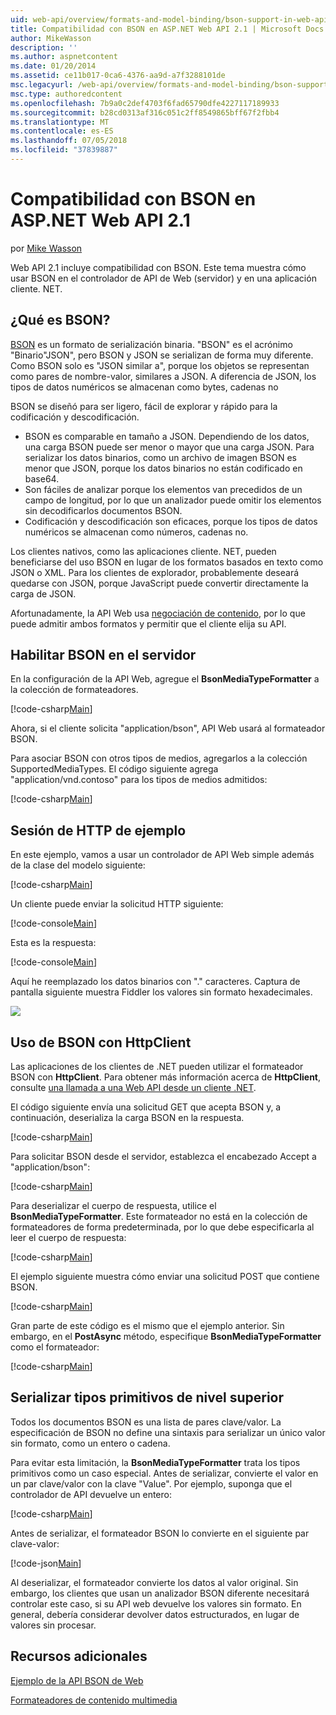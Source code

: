 ```yaml
---
uid: web-api/overview/formats-and-model-binding/bson-support-in-web-api-21
title: Compatibilidad con BSON en ASP.NET Web API 2.1 | Microsoft Docs
author: MikeWasson
description: ''
ms.author: aspnetcontent
ms.date: 01/20/2014
ms.assetid: ce11b017-0ca6-4376-aa9d-a7f3288101de
msc.legacyurl: /web-api/overview/formats-and-model-binding/bson-support-in-web-api-21
msc.type: authoredcontent
ms.openlocfilehash: 7b9a0c2def4703f6fad65790dfe4227117189933
ms.sourcegitcommit: b28cd0313af316c051c2ff8549865bff67f2fbb4
ms.translationtype: MT
ms.contentlocale: es-ES
ms.lasthandoff: 07/05/2018
ms.locfileid: "37839887"
---
```

<a name="bson-support-in-aspnet-web-api-21"></a>Compatibilidad con BSON en ASP.NET Web API 2.1
====================
por [Mike Wasson](https://github.com/MikeWasson)

Web API 2.1 incluye compatibilidad con BSON. Este tema muestra cómo usar BSON en el controlador de API de Web (servidor) y en una aplicación cliente. NET.

## <a name="what-is-bson"></a>¿Qué es BSON?

[BSON](http://bsonspec.org/) es un formato de serialización binaria. "BSON" es el acrónimo "Binario"JSON", pero BSON y JSON se serializan de forma muy diferente. Como BSON solo es "JSON similar a", porque los objetos se representan como pares de nombre-valor, similares a JSON. A diferencia de JSON, los tipos de datos numéricos se almacenan como bytes, cadenas no

BSON se diseñó para ser ligero, fácil de explorar y rápido para la codificación y descodificación.

- BSON es comparable en tamaño a JSON. Dependiendo de los datos, una carga BSON puede ser menor o mayor que una carga JSON. Para serializar los datos binarios, como un archivo de imagen BSON es menor que JSON, porque los datos binarios no están codificado en base64.
- Son fáciles de analizar porque los elementos van precedidos de un campo de longitud, por lo que un analizador puede omitir los elementos sin decodificarlos documentos BSON.
- Codificación y descodificación son eficaces, porque los tipos de datos numéricos se almacenan como números, cadenas no.

Los clientes nativos, como las aplicaciones cliente. NET, pueden beneficiarse del uso BSON en lugar de los formatos basados en texto como JSON o XML. Para los clientes de explorador, probablemente deseará quedarse con JSON, porque JavaScript puede convertir directamente la carga de JSON.

Afortunadamente, la API Web usa [negociación de contenido](content-negotiation.md), por lo que puede admitir ambos formatos y permitir que el cliente elija su API.

## <a name="enabling-bson-on-the-server"></a>Habilitar BSON en el servidor

En la configuración de la API Web, agregue el **BsonMediaTypeFormatter** a la colección de formateadores.

[!code-csharp[Main](bson-support-in-web-api-21/samples/sample1.cs)]

Ahora, si el cliente solicita "application/bson", API Web usará al formateador BSON.

Para asociar BSON con otros tipos de medios, agregarlos a la colección SupportedMediaTypes. El código siguiente agrega "application/vnd.contoso" para los tipos de medios admitidos:

[!code-csharp[Main](bson-support-in-web-api-21/samples/sample2.cs)]

## <a name="example-http-session"></a>Sesión de HTTP de ejemplo

En este ejemplo, vamos a usar un controlador de API Web simple además de la clase del modelo siguiente:

[!code-csharp[Main](bson-support-in-web-api-21/samples/sample3.cs)]

Un cliente puede enviar la solicitud HTTP siguiente:

[!code-console[Main](bson-support-in-web-api-21/samples/sample4.cmd)]

Esta es la respuesta:

[!code-console[Main](bson-support-in-web-api-21/samples/sample5.cmd)]

Aquí he reemplazado los datos binarios con &quot;.&quot; caracteres. Captura de pantalla siguiente muestra Fiddler los valores sin formato hexadecimales.

[![](bson-support-in-web-api-21/_static/image2.png)](bson-support-in-web-api-21/_static/image1.png)

## <a name="using-bson-with-httpclient"></a>Uso de BSON con HttpClient

Las aplicaciones de los clientes de .NET pueden utilizar el formateador BSON con **HttpClient**. Para obtener más información acerca de **HttpClient**, consulte [una llamada a una Web API desde un cliente .NET](../advanced/calling-a-web-api-from-a-net-client.md).

El código siguiente envía una solicitud GET que acepta BSON y, a continuación, deserializa la carga BSON en la respuesta.

[!code-csharp[Main](bson-support-in-web-api-21/samples/sample6.cs)]

Para solicitar BSON desde el servidor, establezca el encabezado Accept a "application/bson":

[!code-csharp[Main](bson-support-in-web-api-21/samples/sample7.cs)]

Para deserializar el cuerpo de respuesta, utilice el **BsonMediaTypeFormatter**. Este formateador no está en la colección de formateadores de forma predeterminada, por lo que debe especificarla al leer el cuerpo de respuesta:

[!code-csharp[Main](bson-support-in-web-api-21/samples/sample8.cs)]

El ejemplo siguiente muestra cómo enviar una solicitud POST que contiene BSON.

[!code-csharp[Main](bson-support-in-web-api-21/samples/sample9.cs)]

Gran parte de este código es el mismo que el ejemplo anterior. Sin embargo, en el **PostAsync** método, especifique **BsonMediaTypeFormatter** como el formateador:

[!code-csharp[Main](bson-support-in-web-api-21/samples/sample10.cs)]

## <a name="serializing-top-level-primitive-types"></a>Serializar tipos primitivos de nivel superior

Todos los documentos BSON es una lista de pares clave/valor. La especificación de BSON no define una sintaxis para serializar un único valor sin formato, como un entero o cadena.

Para evitar esta limitación, la **BsonMediaTypeFormatter** trata los tipos primitivos como un caso especial. Antes de serializar, convierte el valor en un par clave/valor con la clave "Value". Por ejemplo, suponga que el controlador de API devuelve un entero:

[!code-csharp[Main](bson-support-in-web-api-21/samples/sample11.cs)]

Antes de serializar, el formateador BSON lo convierte en el siguiente par clave-valor:

[!code-json[Main](bson-support-in-web-api-21/samples/sample12.json)]

Al deserializar, el formateador convierte los datos al valor original. Sin embargo, los clientes que usan un analizador BSON diferente necesitará controlar este caso, si su API web devuelve los valores sin formato. En general, debería considerar devolver datos estructurados, en lugar de valores sin procesar.

## <a name="additional-resources"></a>Recursos adicionales

[Ejemplo de la API BSON de Web](https://aspnet.codeplex.com/SourceControl/latest#Samples/WebApi/BSONSample/)

[Formateadores de contenido multimedia](media-formatters.md)
